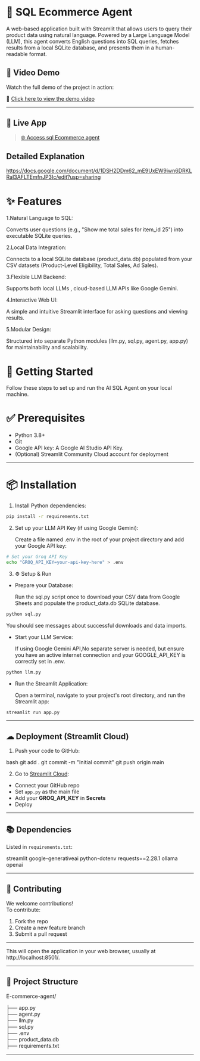 # 🤖 SQL Ecommerce Agent

A web-based application built with Streamlit that allows users to query their product data using natural language. Powered by a Large Language Model (LLM), this agent converts English questions into SQL queries, fetches results from a local SQLite database, and presents them in a human-readable format.

## 🎥 Video Demo

Watch the full demo of the project in action:

🔗 [Click here to view the demo video](https://www.loom.com/share/a06f6a4ff55f42a79e899e1903e48412?sid=1925e3cf-e972-42c6-a9aa-e978a8019264)

---


## 🚀 Live App

> [🌐 Access sql Ecommerce agent](https://e-commerce-zderuxssw7tcefkbnsqtcd.streamlit.app/)
> 
## Detailed Explanation
 https://docs.google.com/document/d/1DSH2DDm62_mE9UxEW9iwn6DRKLRaI3AFLTEmfnJP3Ic/edit?usp=sharing
# ✨ Features

 
 1.Natural Language to SQL: 
 
  Converts user questions (e.g., "Show me total sales for item_id 25") into executable SQLite queries.

2.Local Data Integration:

   Connects to a local SQLite database (product_data.db) populated from your CSV datasets (Product-Level Eligibility, Total Sales, Ad Sales).

3.Flexible LLM Backend:

   Supports both local LLMs , cloud-based LLM APIs like Google Gemini.

4.Interactive Web UI:

   A simple and intuitive Streamlit interface for asking questions and viewing results.

5.Modular Design:

   Structured into separate Python modules (llm.py, sql.py, agent.py, app.py) for maintainability and scalability.




# 🚀 Getting Started
Follow these steps to set up and run the AI SQL Agent on your local machine.


# ✅ Prerequisites

- Python 3.8+
- Git
- Google API key: A Google AI Studio API Key.
- (Optional) Streamlit Community Cloud account for deployment

---
# 📦 Installation


1. Install Python dependencies:

```bash
pip install -r requirements.txt
```


2. Set up your LLM API Key (if using Google Gemini):
   
      Create a file named .env in the root of your project directory and add your Google API key:

```bash
# Set your Groq API Key
echo "GROQ_API_KEY=your-api-key-here" > .env
```


3. ⚙ Setup & Run
- Prepare your Database:
  
     Run the sql.py script once to download your CSV data from Google Sheets and populate the product_data.db SQLite database.

```bash
python sql.py
```
You should see messages about successful downloads and data imports.

-  Start your LLM Service:

      If using Google Gemini API,No separate server is needed, but ensure you have an active internet connection and your GOOGLE_API_KEY is correctly set in .env.


```bash
python llm.py
```

-  Run the Streamlit Application:

   Open a terminal, navigate to your project's root directory, and run the Streamlit app:


```bash
streamlit run app.py
```

---

## ☁ Deployment (Streamlit Cloud)

1. Push your code to GitHub:

bash
git add .
git commit -m "Initial commit"
git push origin main


2. Go to [Streamlit Cloud](https://streamlit.io/cloud):

- Connect your GitHub repo  
- Set `app.py` as the main file  
- Add your **GROQ_API_KEY** in **Secrets**  
- Deploy

---

## 📚 Dependencies

Listed in `requirements.txt`:


streamlit
google-generativeai
python-dotenv
requests==2.28.1
ollama
openai


---


## 🤝 Contributing

We welcome contributions!  
To contribute:

1. Fork the repo  
2. Create a new feature branch  
3. Submit a pull request

---

This will open the application in your web browser, usually at http://localhost:8501/.

---
## 📂 Project Structure
E-commerce-agent/

├── app.py       
├── agent.py           
├── llm.py            
├── sql.py          
├── .env         
├── product_data.db       
├── requirements.txt 
      
---

